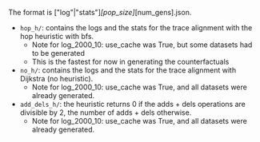 The format is ["log"|"stats"]_[pop_size]_[num_gens].json.

- `hop_h/`: contains the logs and the stats for the trace alignment with the hop heuristic with bfs. 
    - Note for log_2000_10: use_cache was True, but some datasets had to be generated
    - This is the fastest for now in generating the counterfactuals
- `no_h/`: contains the logs and the stats for the trace alignment with Dijkstra (no heuristic).
    - Note for log_2000_10: use_cache was True, and all datasets were already generated.
- `add_dels_h/`: the heuristic returns 0 if the adds + dels operations are divisible by 2, the number of adds + dels otherwise.
    - Note for log_2000_10: use_cache was True, and all datasets were already generated.

